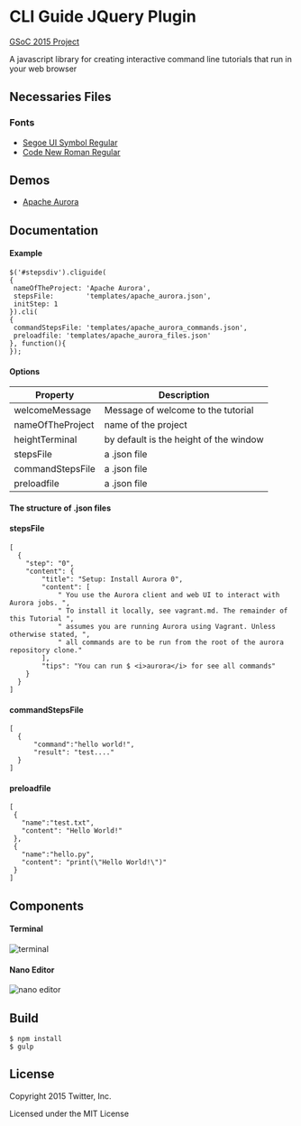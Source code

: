 # CLI Guide JQuery Plugin

[GSoC 2015 Project](http://www.google-melange.com/gsoc/project/details/google/gsoc2015/marti1125/5757334940811264)

A javascript library for creating interactive command line tutorials that run in your web browser

Necessaries Files
-----------------

### Fonts

* [Segoe UI Symbol Regular](http://openfontlibrary.org/en/font/segoe-ui-symbol)
* [Code New Roman Regular](http://openfontlibrary.org/en/font/code-new-roman)



Demos
-----

* [Apache Aurora](http://twitter.github.io/cli-guide.js/demo/aurora.html)


Documentation
-------------

#### Example

    $('#stepsdiv').cliguide(
    {
     nameOfTheProject: 'Apache Aurora',
     stepsFile:        'templates/apache_aurora.json',
     initStep: 1
    }).cli(
    {
     commandStepsFile: 'templates/apache_aurora_commands.json',
     preloadfile: 'templates/apache_aurora_files.json'
    }, function(){
    });

#### Options

| Property | Description |
|---|---|
| welcomeMessage   | Message of welcome to the tutorial |
| nameOfTheProject | name of the project  |
| heightTerminal   | by default is the height of the window |
| stepsFile        | a .json file |
| commandStepsFile | a .json file |
| preloadfile | a .json file |

#### The structure of .json files

#### stepsFile

    [
      {
        "step": "0",
        "content": {
            "title": "Setup: Install Aurora 0",
            "content": [
                " You use the Aurora client and web UI to interact with Aurora jobs. ",
                " To install it locally, see vagrant.md. The remainder of this Tutorial ",
                " assumes you are running Aurora using Vagrant. Unless otherwise stated, ",
                " all commands are to be run from the root of the aurora repository clone."
            ],
            "tips": "You can run $ <i>aurora</i> for see all commands"
        }
      }
    ]

#### commandStepsFile

    [
      {
    	  "command":"hello world!",
    	  "result": "test...."
      }
    ]

#### preloadfile

    [
     {
       "name":"test.txt",
       "content": "Hello World!"
     },
     {
       "name":"hello.py",
       "content": "print(\"Hello World!\")"
     }
    ]

Components
-------------

#### Terminal

![terminal](https://raw.github.com/twitter/cli-guide.js/master/terminal.gif)

#### Nano Editor

![nano editor](https://raw.github.com/twitter/cli-guide.js/master/nano.gif)

Build
-------------
    $ npm install
    $ gulp


License
-------

Copyright 2015 Twitter, Inc.

Licensed under the MIT License
